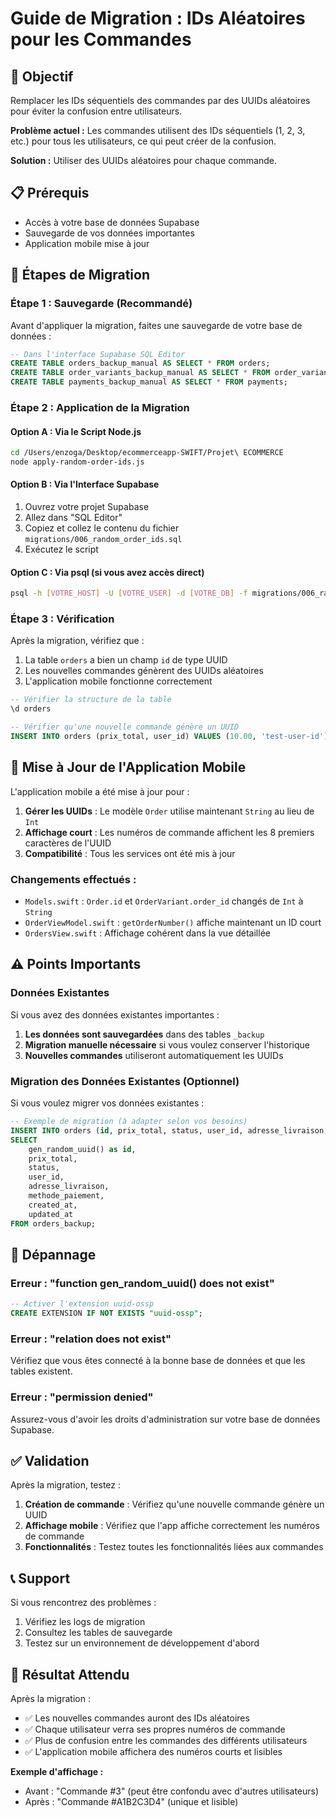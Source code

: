 # Guide de Migration : IDs Aléatoires pour les Commandes

## 🎯 Objectif

Remplacer les IDs séquentiels des commandes par des UUIDs aléatoires pour éviter la confusion entre utilisateurs.

**Problème actuel :** Les commandes utilisent des IDs séquentiels (1, 2, 3, etc.) pour tous les utilisateurs, ce qui peut créer de la confusion.

**Solution :** Utiliser des UUIDs aléatoires pour chaque commande.

## 📋 Prérequis

- Accès à votre base de données Supabase
- Sauvegarde de vos données importantes
- Application mobile mise à jour

## 🚀 Étapes de Migration

### Étape 1 : Sauvegarde (Recommandé)

Avant d'appliquer la migration, faites une sauvegarde de votre base de données :

```sql
-- Dans l'interface Supabase SQL Editor
CREATE TABLE orders_backup_manual AS SELECT * FROM orders;
CREATE TABLE order_variants_backup_manual AS SELECT * FROM order_variants;
CREATE TABLE payments_backup_manual AS SELECT * FROM payments;
```

### Étape 2 : Application de la Migration

#### Option A : Via le Script Node.js

```bash
cd /Users/enzoga/Desktop/ecommerceapp-SWIFT/Projet\ ECOMMERCE
node apply-random-order-ids.js
```

#### Option B : Via l'Interface Supabase

1. Ouvrez votre projet Supabase
2. Allez dans "SQL Editor"
3. Copiez et collez le contenu du fichier `migrations/006_random_order_ids.sql`
4. Exécutez le script

#### Option C : Via psql (si vous avez accès direct)

```bash
psql -h [VOTRE_HOST] -U [VOTRE_USER] -d [VOTRE_DB] -f migrations/006_random_order_ids.sql
```

### Étape 3 : Vérification

Après la migration, vérifiez que :

1. La table `orders` a bien un champ `id` de type UUID
2. Les nouvelles commandes génèrent des UUIDs aléatoires
3. L'application mobile fonctionne correctement

```sql
-- Vérifier la structure de la table
\d orders

-- Vérifier qu'une nouvelle commande génère un UUID
INSERT INTO orders (prix_total, user_id) VALUES (10.00, 'test-user-id') RETURNING id;
```

## 📱 Mise à Jour de l'Application Mobile

L'application mobile a été mise à jour pour :

1. **Gérer les UUIDs** : Le modèle `Order` utilise maintenant `String` au lieu de `Int`
2. **Affichage court** : Les numéros de commande affichent les 8 premiers caractères de l'UUID
3. **Compatibilité** : Tous les services ont été mis à jour

### Changements effectués :

- `Models.swift` : `Order.id` et `OrderVariant.order_id` changés de `Int` à `String`
- `OrderViewModel.swift` : `getOrderNumber()` affiche maintenant un ID court
- `OrdersView.swift` : Affichage cohérent dans la vue détaillée

## ⚠️ Points Importants

### Données Existantes

Si vous avez des données existantes importantes :

1. **Les données sont sauvegardées** dans des tables `_backup`
2. **Migration manuelle nécessaire** si vous voulez conserver l'historique
3. **Nouvelles commandes** utiliseront automatiquement les UUIDs

### Migration des Données Existantes (Optionnel)

Si vous voulez migrer vos données existantes :

```sql
-- Exemple de migration (à adapter selon vos besoins)
INSERT INTO orders (id, prix_total, status, user_id, adresse_livraison, methode_paiement, created_at, updated_at)
SELECT 
    gen_random_uuid() as id,
    prix_total,
    status,
    user_id,
    adresse_livraison,
    methode_paiement,
    created_at,
    updated_at
FROM orders_backup;
```

## 🔧 Dépannage

### Erreur : "function gen_random_uuid() does not exist"

```sql
-- Activer l'extension uuid-ossp
CREATE EXTENSION IF NOT EXISTS "uuid-ossp";
```

### Erreur : "relation does not exist"

Vérifiez que vous êtes connecté à la bonne base de données et que les tables existent.

### Erreur : "permission denied"

Assurez-vous d'avoir les droits d'administration sur votre base de données Supabase.

## ✅ Validation

Après la migration, testez :

1. **Création de commande** : Vérifiez qu'une nouvelle commande génère un UUID
2. **Affichage mobile** : Vérifiez que l'app affiche correctement les numéros de commande
3. **Fonctionnalités** : Testez toutes les fonctionnalités liées aux commandes

## 📞 Support

Si vous rencontrez des problèmes :

1. Vérifiez les logs de migration
2. Consultez les tables de sauvegarde
3. Testez sur un environnement de développement d'abord

## 🎉 Résultat Attendu

Après la migration :

- ✅ Les nouvelles commandes auront des IDs aléatoires
- ✅ Chaque utilisateur verra ses propres numéros de commande
- ✅ Plus de confusion entre les commandes des différents utilisateurs
- ✅ L'application mobile affichera des numéros courts et lisibles

**Exemple d'affichage :**
- Avant : "Commande #3" (peut être confondu avec d'autres utilisateurs)
- Après : "Commande #A1B2C3D4" (unique et lisible) 